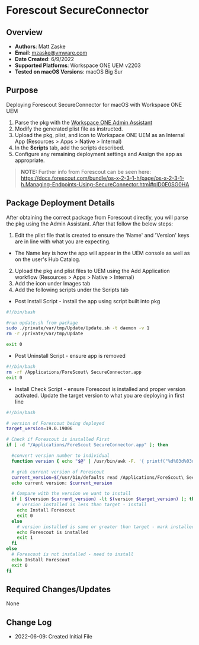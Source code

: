 # Forescout SecureConnector

## Overview

- **Authors**: Matt Zaske
- **Email**: mzaske@vmware.com
- **Date Created**: 6/9/2022
- **Supported Platforms**: Workspace ONE UEM v2203
- **Tested on macOS Versions**: macOS Big Sur

## Purpose
<!-- Summary Start -->
Deploying Forescout SecureConnector for macOS with Workspace ONE UEM
<!-- Summary End -->
1) Parse the pkg with the [Workspace ONE Admin Assistant](https://awagent.com/AdminAssistant/VMwareAirWatchAdminAssistant.dmg)
2) Modify the generated plist file as instructed.
3) Upload the pkg, plist, and icon to Workspace ONE UEM as an Internal App (Resources > Apps > Native > Internal)
4) In the __Scripts__ tab, add the scripts described.
5) Configure any remaining deployment settings and Assign the app as appropriate.

  > **NOTE:** Further info from Forescout can be seen here: https://docs.forescout.com/bundle/os-x-2-3-1-h/page/os-x-2-3-1-h.Managing-Endpoints-Using-SecureConnector.html#pID0E0SG0HA

## Package Deployment Details

After obtaining the correct package from Forescout directly, you will parse the pkg using the Admin Assistant. After that follow the below steps:
1) Edit the plist file that is created to ensure the 'Name' and 'Version' keys are in line with what you are expecting.
  * The Name key is how the app will appear in the UEM console as well as on the user's Hub Catalog.
2) Upload the pkg and plist files to UEM using the Add Application workflow (Resources > Apps > Native > Internal)
3) Add the icon under Images tab
4) Add the following scripts under the Scripts tab
  * Post Install Script - install the app using script built into pkg
  ```BASH
  #!/bin/bash

  #run update.sh from package
  sudo ./private/var/tmp/Update/Update.sh -t daemon -v 1
  rm -r /private/var/tmp/Update

  exit 0
  ```
  * Post Uninstall Script - ensure app is removed
  ```BASH
  #!/bin/bash
  rm -rf /Applications/ForeScout\ SecureConnector.app
  exit 0
  ```
  * Install Check Script - ensure Forescout is installed and proper version activated. Update the target version to what you are deploying in first line
  ```BASH
  #!/bin/bash

  # version of Forescout being deployed
  target_version=19.0.19006

  # Check if Forescout is installed First
  if [ -d "/Applications/ForeScout SecureConnector.app" ]; then

    #convert version number to individual
    function version { echo "$@" | /usr/bin/awk -F. '{ printf("%d%03d%03d%03d\n", $1,$2,$3,$4); }'; }

    # grab current version of Forescout
    current_version=$(/usr/bin/defaults read /Applications/ForeScout\ SecureConnector.app/Contents/Info.plist CFBundleShortVersionString)
    echo current version: $current_version

    # Compare with the version we want to install
    if [ $(version $current_version) -lt $(version $target_version) ]; then
      # version installed is less than target - install
      echo Install Forescout
      exit 0
    else
      # version installed is same or greater than target - mark installed
      echo Forescout is installed
      exit 1
    fi
  else
    # Forescout is not installed - need to install
    echo Install Forescout
    exit 0
  fi
  ```

## Required Changes/Updates

None

## Change Log

- 2022-06-09: Created Initial File
